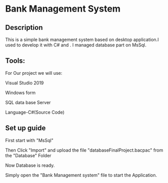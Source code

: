 
# Bank Management System



## Description
This is a simple bank management system based on desktop application.I used to develop it with C# and . I managed database part on MsSql.

## Tools:

For Our project we will use: 

Visual Studio 2019 

Windows form 

SQL data base Server 

Language-C#(Source Code)
 
 ## Set up guide

First start with "MsSql"


Then Click "Import" and upload the file "databaseFinalProject.bacpac" from the "Database" Folder

Now Database is ready.

Simply open the "Bank Management system" file to start the Application.
